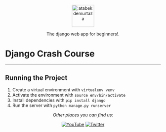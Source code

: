 <p align="center">
  <p align="center">
    <a href="#" target="_blank">
      <img src="./images_for_project/ava.png" alt="atabekdemurtaza" height="72">
    </a>
  </p>
  <p align="center">
    The django web app for beginners!.
  </p>
</p>

# Django Crash Course



---

## Running the Project

1. Create a virtual environment with `virtualenv venv`
2. Activate the environment with `source env/bin/activate`
3. Install dependencies with `pip install django`
4. Run the server with `python manage.py runserver`

<div align="center">

<i>Other places you can find us:</i><br>

<a href="https://www.youtube.com/channel/UCmBVliNIVBMdRFtxJocTgig" target="_blank"><img src="https://img.shields.io/badge/YouTube-%23E4405F.svg?&style=flat-square&logo=youtube&logoColor=white" alt="YouTube"></a>
<a href="https://t.me/atabekdemurtaza/" target="_blank"><img src="https://img.shields.io/badge/Telegram-%231877F2.svg?&style=flat-square&logo=twitter&logoColor=white" alt="Twitter"></a>

</div>